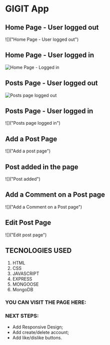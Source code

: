 # GIGIT App


## Home Page - User logged out

![]("Home Page - User logged out")

## Home Page - User logged in

![](https:// "Home Page - Logged in") 

## Posts Page  - User logged out

![](https:// "Posts page logged out")

## Posts Page - User logged in

![]("Posts page logged in")

## Add a Post Page

![]("Add a post page")

## Post added in the page

![]("Post added")

## Add a Comment on a Post page

![]("Add a Comment on a Post page")

## Edit Post Page

![]("Edit post page")

## TECNOLOGIES USED

1. HTML
1. CSS
1. JAVASCRIPT
1. EXPRESS
1. MONGOOSE
1. MongoDB

### YOU CAN VISIT THE PAGE HERE: 

### NEXT STEPS: 
* Add Responsive Design;
* Add create/delete account;
* Add like/dislike buttons.